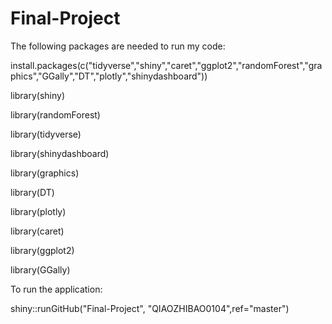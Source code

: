 # Final-Project


The following packages are needed to run my code:

install.packages(c("tidyverse","shiny","caret","ggplot2","randomForest","graphics","GGally","DT","plotly","shinydashboard"))


library(shiny)

library(randomForest)

library(tidyverse)

library(shinydashboard)

library(graphics)

library(DT)

library(plotly)

library(caret)

library(ggplot2)

library(GGally)

To run the application:

shiny::runGitHub("Final-Project", "QIAOZHIBAO0104",ref="master")
